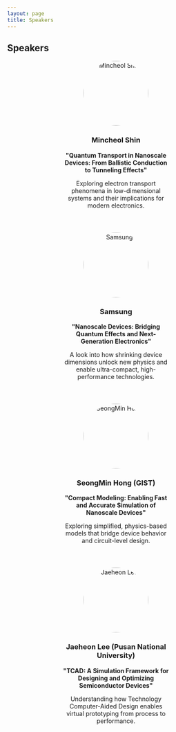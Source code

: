 ```yaml
---
layout: page
title: Speakers
---
```


<h2>Speakers</h2>
<div style="display: flex; flex-wrap: wrap; gap: 40px; justify-content: center;">

  <!-- Speaker 1 -->
  <div style="text-align: center; width: 250px;">
    <img src="/assets/img/seokho-square-2.jpg" alt="Mincheol Shin" style="width: 150px; height: 150px; border-radius: 50%;">
    <h3>Mincheol Shin</h3>
    <p><strong>"Quantum Transport in Nanoscale Devices: From Ballistic Conduction to Tunneling Effects"</strong></p>
    <p>Exploring electron transport phenomena in low-dimensional systems and their implications for modern electronics.</p>
  </div>

  <!-- Speaker 2 -->
  <div style="text-align: center; width: 250px;">
    <img src="/assets/img/seokho-square-2.jpg" alt="Samsung" style="width: 150px; height: 150px; border-radius: 50%;">
    <h3>Samsung</h3>
    <p><strong>"Nanoscale Devices: Bridging Quantum Effects and Next-Generation Electronics"</strong></p>
    <p>A look into how shrinking device dimensions unlock new physics and enable ultra-compact, high-performance technologies.</p>
  </div>

  <!-- Speaker 3 -->
  <div style="text-align: center; width: 250px;">
    <img src="/assets/img/seokho-square-2.jpg" alt="SeongMin Hong" style="width: 150px; height: 150px; border-radius: 50%;">
    <h3>SeongMin Hong (GIST)</h3>
    <p><strong>"Compact Modeling: Enabling Fast and Accurate Simulation of Nanoscale Devices"</strong></p>
    <p>Exploring simplified, physics-based models that bridge device behavior and circuit-level design.</p>
  </div>

  <!-- Speaker 4 -->
  <div style="text-align: center; width: 250px;">
    <img src="/assets/img/seokho-square-2.jpg" alt="Jaeheon Lee" style="width: 150px; height: 150px; border-radius: 50%;">
    <h3>Jaeheon Lee (Pusan National University)</h3>
    <p><strong>"TCAD: A Simulation Framework for Designing and Optimizing Semiconductor Devices"</strong></p>
    <p>Understanding how Technology Computer-Aided Design enables virtual prototyping from process to performance.</p>
  </div>

</div>
